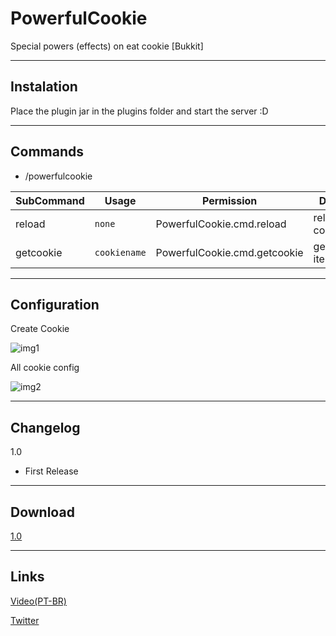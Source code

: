 **PowerfulCookie**
=============
Special powers (effects) on eat cookie [Bukkit]

----------

Instalation
---------
Place the plugin jar in the plugins folder and start the server :D

----------

Commands
----
- /powerfulcookie

| SubCommand | Usage        | Permission                   | Description |
| ---------- | ------------ | ---------------------------- | ----------- |
| reload     | `none`       | PowerfulCookie.cmd.reload    | reload configurations |
| getcookie  | `cookiename` | PowerfulCookie.cmd.getcookie | get cookie item |

----------

Configuration
-----
Create Cookie

![img1](http://image.prntscr.com/image/0a17e54f75964c23a80315f182f94b7c.png)

All cookie config

![img2](http://image.prntscr.com/image/c4666a2120c14c2694e85797fe74c146.png)

----------

Changelog
-----
1.0

 - First Release

----------

Download
-----
[1.0](http://adf.ly/1mHROD)

----------

Links
----
[Video(PT-BR)](https://youtu.be/f-StxVQpM6g)

[Twitter](https://twitter.com/DevMasterSouza)
